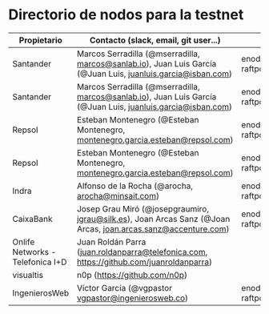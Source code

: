 ﻿# Directorio de nodos para la testnet

| Propietario | Contacto (slack, email, git user...) | enode |
| ----------- | ------------------------------------ | ----- |
| Santander | Marcos Serradilla (@mserradilla, marcos@sanlab.io), Juan Luis García (@Juan Luis, juanluis.garcia@isban.com) | enode://9c11f1a41f5cbad2b59a64f2ec15f0a2b39f40aa88f0a3f77df0300f1a9a13af61d85f90894d9d7f71812be9c8c1b5bc2c2e6a055c8d4a40bddf45407c711b1b@52.56.69.220:21000?raftport=41000 |
| Santander | Marcos Serradilla (@mserradilla, marcos@sanlab.io), Juan Luis García (@Juan Luis, juanluis.garcia@isban.com) | enode://60885eb65783a6c7bdee131b9b70dd3b0dc084bbfafe4adef7d4ba740ec834bf7df467a747b7e150c822d7a7c7e8885c1f571e901b577408182990433dc83f91@35.176.197.87:21000?raftport=41000 |
| Repsol | Esteban Montenegro (@Esteban Montenegro, montenegro.garcia.esteban@repsol.com) | enode://5c0fab3c53ae3790cc58e13ed1a01b44d5f508568d61a93ed84b52964e52a2801daaf49007cc62a176cb9f48ecd12e368e55212937ca9f3a775a45bc7a883983@52.169.13.168:21000?raftport=41000" |
| Repsol | Esteban Montenegro (@Esteban Montenegro, montenegro.garcia.esteban@repsol.com) | enode://2bf9235d4b420ab7f633da2dce8787b97ea33f77ed13c82f4c746a1aba01140c5b65924f6497cad483ce680f00b2005d16322284aa8e64c032d6255557724b6e@52.164.228.204:21000?raftport=41000 |
| Indra | Alfonso de la Rocha (@arocha, arocha@minsait.com) | enode://669da0c4581e4cd04bb67690acfa739f27bd1f69522d7df73820b865cd78ceb2ad1c29fd982845194db1efe81a4d814c248707a97be00b903feb7215cf07e211@40.118.64.233:21000?raftport=41000 |
| CaixaBank | Josep Grau Miró (@josepgraumiro, jgrau@silk.es), Joan Arcas Sanz (@Joan Arcas, joan.arcas.sanz@accenture.com) | enode://e09ff0ef7c031799d9eafc171308435e10b27566230060fb03ada522104113065e493dbad1b936da9dd093226b19e68482901a554dcbfe70db45e5ba878a61ca@158.177.89.28:21000?raftport=41000 |
| Onlife Networks -Telefonica I+D | Juan Roldán Parra (juan.roldanparra@telefonica.com, https://github.com/juanroldanparra) |  |
| visualtis | n0p (https://github.com/n0p) |  |
| IngenierosWeb | Víctor García (@vgpastor vgpastor@ingenierosweb.co) | enode://c7fc7e34b0cf828a997c7c2032b32117121f1aab0c265240ea20fbdb688a166b50d19471d6000d68790a5fc593c6180e9522d6f1abd491b805683d9012af132b@13.94.239.188:21000?raftport=41000 |
